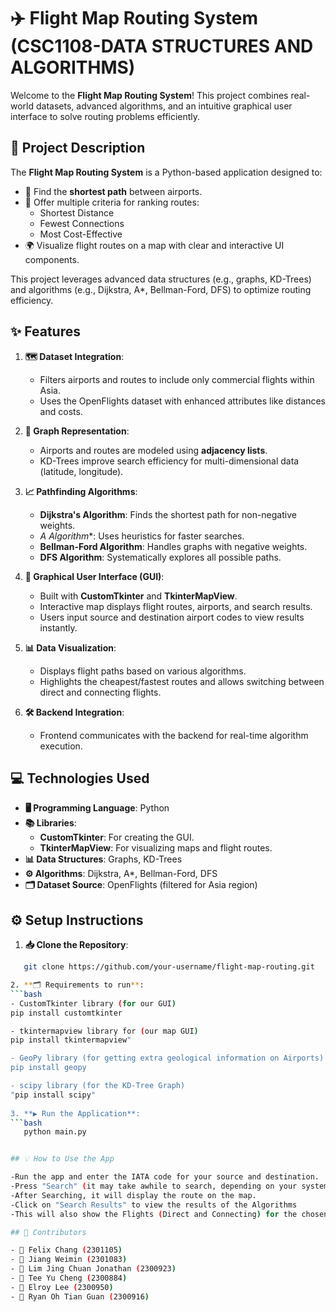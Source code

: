 # ✈️ Flight Map Routing System (CSC1108-DATA STRUCTURES AND ALGORITHMS)

Welcome to the **Flight Map Routing System**! This project combines real-world datasets, advanced algorithms, and an intuitive graphical user interface to solve routing problems efficiently.

## 📜 Project Description

The **Flight Map Routing System** is a Python-based application designed to:
- 🚀 Find the **shortest path** between airports.
- 🛫 Offer multiple criteria for ranking routes:
  - Shortest Distance
  - Fewest Connections
  - Most Cost-Effective
- 🌍 Visualize flight routes on a map with clear and interactive UI components.

This project leverages advanced data structures (e.g., graphs, KD-Trees) and algorithms (e.g., Dijkstra, A*, Bellman-Ford, DFS) to optimize routing efficiency.

## ✨ Features

1. **🗺️ Dataset Integration**:
   - Filters airports and routes to include only commercial flights within Asia.
   - Uses the OpenFlights dataset with enhanced attributes like distances and costs.

2. **🔗 Graph Representation**:
   - Airports and routes are modeled using **adjacency lists**.
   - KD-Trees improve search efficiency for multi-dimensional data (latitude, longitude).

3. **📈 Pathfinding Algorithms**:
   - **Dijkstra's Algorithm**: Finds the shortest path for non-negative weights.
   - **A* Algorithm**: Uses heuristics for faster searches.
   - **Bellman-Ford Algorithm**: Handles graphs with negative weights.
   - **DFS Algorithm**: Systematically explores all possible paths.

4. **🎨 Graphical User Interface (GUI)**:
   - Built with **CustomTkinter** and **TkinterMapView**.
   - Interactive map displays flight routes, airports, and search results.
   - Users input source and destination airport codes to view results instantly.

5. **📊 Data Visualization**:
   - Displays flight paths based on various algorithms.
   - Highlights the cheapest/fastest routes and allows switching between direct and connecting flights.

6. **🛠️ Backend Integration**:
   - Frontend communicates with the backend for real-time algorithm execution.

## 💻 Technologies Used

- **🖥️ Programming Language**: Python
- **📚 Libraries**:
  - **CustomTkinter**: For creating the GUI.
  - **TkinterMapView**: For visualizing maps and flight routes.
- **📊 Data Structures**: Graphs, KD-Trees
- **⚙️ Algorithms**: Dijkstra, A*, Bellman-Ford, DFS
- **🗂 Dataset Source**: OpenFlights (filtered for Asia region)

## ⚙️ Setup Instructions

1. **📥 Clone the Repository**:
   
```bash
   git clone https://github.com/your-username/flight-map-routing.git

2. **🗂 Requirements to run**:
```bash
- CustomTkinter library (for our GUI)
pip install customtkinter

- tkintermapview library for (our map GUI)
pip install tkintermapview"

- GeoPy library (for getting extra geological information on Airports)
pip install geopy

- scipy library (for the KD-Tree Graph)
"pip install scipy"
  
3. **▶️ Run the Application**:
```bash
   python main.py


## 💡 How to Use the App

-Run the app and enter the IATA code for your source and destination.
-Press "Search" (it may take awhile to search, depending on your system)
-After Searching, it will display the route on the map.
-Click on "Search Results" to view the results of the Algorithms
-This will also show the Flights (Direct and Connecting) for the chosen source and destionation.

## 👥 Contributors

- 👤 Felix Chang (2301105)  
- 👤 Jiang Weimin (2301083)  
- 👤 Lim Jing Chuan Jonathan (2300923)  
- 👤 Tee Yu Cheng (2300884)  
- 👤 Elroy Lee (2300950)  
- 👤 Ryan Oh Tian Guan (2300916)
